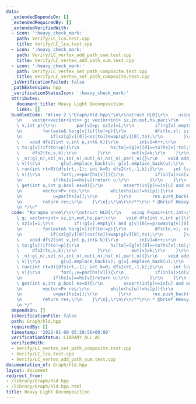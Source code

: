 ```yaml
---
data:
  _extendedDependsOn: []
  _extendedRequiredBy: []
  _extendedVerifiedWith:
  - icon: ':heavy_check_mark:'
    path: Verify/LC_lca.test.cpp
    title: Verify/LC_lca.test.cpp
  - icon: ':heavy_check_mark:'
    path: Verify/LC_vertex_add_path_sum.test.cpp
    title: Verify/LC_vertex_add_path_sum.test.cpp
  - icon: ':heavy_check_mark:'
    path: Verify/LC_vertex_set_path_composite.test.cpp
    title: Verify/LC_vertex_set_path_composite.test.cpp
  _isVerificationFailed: false
  _pathExtension: hpp
  _verificationStatusIcon: ':heavy_check_mark:'
  attributes:
    document_title: Heavy Light Decomposition
    links: []
  bundledCode: "#line 2 \"Graph/hld.hpp\"\n\r\nstruct HLD{\r\n    using P=pair<int,int>;\r\
    \n    vector<vector<int>> g; vector<int> sz,in,out,hs,par;\r\n    void dfs(int\
    \ v,int p){\r\n        par[v]=p; sz[v]=1;\r\n        if(!g[v].empty() and g[v][0]==p)swap(g[v][0],g[v].back());\r\
    \n        for(auto& to:g[v])if(to!=p){\r\n           dfs(to,v); sz[v]+=sz[to];\r\
    \n           if(sz[g[v][0]]<sz[to])swap(g[v][0],to);\r\n        }\r\n    }\r\n\
    \    void dfs2(int v,int p,int& k){\r\n        in[v]=k++;\r\n        for(auto&\
    \ to:g[v])if(to!=p){\r\n            hs[to]=(g[v][0]==to?hs[v]:to);\r\n       \
    \     dfs2(to,v,k);\r\n        }\r\n        out[v]=k;\r\n    }\r\n    HLD(int\
    \ _n):g(_n),sz(_n),in(_n),out(_n),hs(_n),par(_n){}\r\n    void add_edge(int u,int\
    \ v){\r\n        g[u].emplace_back(v); g[v].emplace_back(u);\r\n    }\r\n    void\
    \ run(int rt=0){dfs(rt,-1); int k=0; dfs2(rt,-1,k);}\r\n    int lca(int u,int\
    \ v){\r\n        for(;;v=par[hs[v]]){\r\n            if(in[u]>in[v])swap(u,v);\r\
    \n            if(hs[u]==hs[v])return u;\r\n        }\r\n    }\r\n    vector<P>\
    \ get(int u,int p,bool es=0){\r\n        assert(in[p]<=in[u] and out[u]<=out[p]);\r\
    \n        vector<P> res;\r\n        while(hs[u]!=hs[p]){\r\n            res.push_back({in[hs[u]],in[u]+1});\r\
    \n            u=par[hs[u]];\r\n        }\r\n        res.push_back({in[p]+es,in[u]+1});\r\
    \n        return res;\r\n    }\r\n};\r\n\r\n/**\r\n * @brief Heavy Light Decomposition\r\
    \n */\n"
  code: "#pragma once\r\n\r\nstruct HLD{\r\n    using P=pair<int,int>;\r\n    vector<vector<int>>\
    \ g; vector<int> sz,in,out,hs,par;\r\n    void dfs(int v,int p){\r\n        par[v]=p;\
    \ sz[v]=1;\r\n        if(!g[v].empty() and g[v][0]==p)swap(g[v][0],g[v].back());\r\
    \n        for(auto& to:g[v])if(to!=p){\r\n           dfs(to,v); sz[v]+=sz[to];\r\
    \n           if(sz[g[v][0]]<sz[to])swap(g[v][0],to);\r\n        }\r\n    }\r\n\
    \    void dfs2(int v,int p,int& k){\r\n        in[v]=k++;\r\n        for(auto&\
    \ to:g[v])if(to!=p){\r\n            hs[to]=(g[v][0]==to?hs[v]:to);\r\n       \
    \     dfs2(to,v,k);\r\n        }\r\n        out[v]=k;\r\n    }\r\n    HLD(int\
    \ _n):g(_n),sz(_n),in(_n),out(_n),hs(_n),par(_n){}\r\n    void add_edge(int u,int\
    \ v){\r\n        g[u].emplace_back(v); g[v].emplace_back(u);\r\n    }\r\n    void\
    \ run(int rt=0){dfs(rt,-1); int k=0; dfs2(rt,-1,k);}\r\n    int lca(int u,int\
    \ v){\r\n        for(;;v=par[hs[v]]){\r\n            if(in[u]>in[v])swap(u,v);\r\
    \n            if(hs[u]==hs[v])return u;\r\n        }\r\n    }\r\n    vector<P>\
    \ get(int u,int p,bool es=0){\r\n        assert(in[p]<=in[u] and out[u]<=out[p]);\r\
    \n        vector<P> res;\r\n        while(hs[u]!=hs[p]){\r\n            res.push_back({in[hs[u]],in[u]+1});\r\
    \n            u=par[hs[u]];\r\n        }\r\n        res.push_back({in[p]+es,in[u]+1});\r\
    \n        return res;\r\n    }\r\n};\r\n\r\n/**\r\n * @brief Heavy Light Decomposition\r\
    \n */"
  dependsOn: []
  isVerificationFile: false
  path: Graph/hld.hpp
  requiredBy: []
  timestamp: '2022-01-09 05:20:56+09:00'
  verificationStatus: LIBRARY_ALL_AC
  verifiedWith:
  - Verify/LC_vertex_set_path_composite.test.cpp
  - Verify/LC_lca.test.cpp
  - Verify/LC_vertex_add_path_sum.test.cpp
documentation_of: Graph/hld.hpp
layout: document
redirect_from:
- /library/Graph/hld.hpp
- /library/Graph/hld.hpp.html
title: Heavy Light Decomposition
---
```

